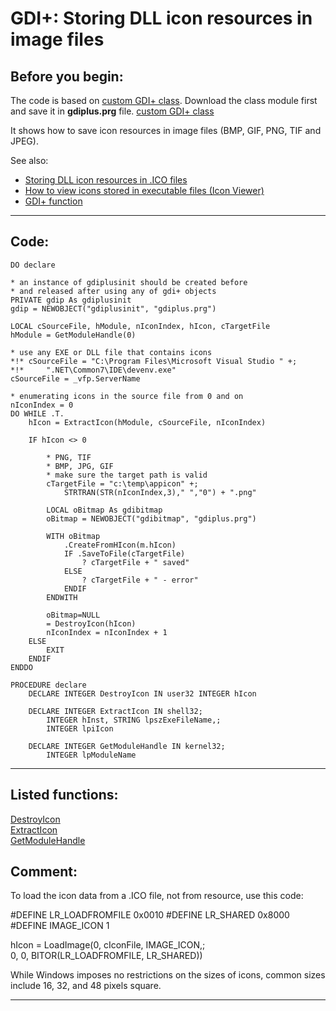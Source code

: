 <link rel="stylesheet" type="text/css" href="../css/win32api.css">  
<link rel="stylesheet" href="https://cdnjs.cloudflare.com/ajax/libs/font-awesome/4.7.0/css/font-awesome.min.css">

# GDI+: Storing DLL icon resources in image files

## Before you begin:
The code is based on <a href="?example=450">custom GDI+ class</a>. Download the class module first and save it in **gdiplus.prg** file. [custom GDI+ class](sample_450.md)  

It shows how to save icon resources in image files (BMP, GIF, PNG, TIF and JPEG).  

See also:

* [Storing DLL icon resources in .ICO files](sample_502.md)  
* [How to view icons stored in executable files (Icon Viewer)](sample_113.md)  
[<LI>GDI+ function](../gdiplus/GdipCreateBitmapFromHICON.md)  

  
***  


## Code:
```foxpro  
DO declare

* an instance of gdiplusinit should be created before
* and released after using any of gdi+ objects
PRIVATE gdip As gdiplusinit
gdip = NEWOBJECT("gdiplusinit", "gdiplus.prg")

LOCAL cSourceFile, hModule, nIconIndex, hIcon, cTargetFile
hModule = GetModuleHandle(0)

* use any EXE or DLL file that contains icons
*!*	cSourceFile = "C:\Program Files\Microsoft Visual Studio " +;
*!*		".NET\Common7\IDE\devenv.exe"
cSourceFile = _vfp.ServerName

* enumerating icons in the source file from 0 and on
nIconIndex = 0
DO WHILE .T.
	hIcon = ExtractIcon(hModule, cSourceFile, nIconIndex)

	IF hIcon <> 0
	
		* PNG, TIF
		* BMP, JPG, GIF
		* make sure the target path is valid
		cTargetFile = "c:\temp\appicon" +;
			STRTRAN(STR(nIconIndex,3)," ","0") + ".png"

		LOCAL oBitmap As gdibitmap
		oBitmap = NEWOBJECT("gdibitmap", "gdiplus.prg")

		WITH oBitmap
			.CreateFromHIcon(m.hIcon)
			IF .SaveToFile(cTargetFile)
				? cTargetFile + " saved"
			ELSE
				? cTargetFile + " - error"
			ENDIF
		ENDWITH

		oBitmap=NULL
		= DestroyIcon(hIcon)
		nIconIndex = nIconIndex + 1
	ELSE
		EXIT
	ENDIF
ENDDO

PROCEDURE declare
	DECLARE INTEGER DestroyIcon IN user32 INTEGER hIcon

	DECLARE INTEGER ExtractIcon IN shell32;
		INTEGER hInst, STRING lpszExeFileName,;
		INTEGER lpiIcon

	DECLARE INTEGER GetModuleHandle IN kernel32;
		INTEGER lpModuleName  
```  
***  


## Listed functions:
[DestroyIcon](../libraries/user32/DestroyIcon.md)  
[ExtractIcon](../libraries/shell32/ExtractIcon.md)  
[GetModuleHandle](../libraries/kernel32/GetModuleHandle.md)  

## Comment:
To load the icon data from a .ICO file, not from resource, use this code:  
  
<div class=precode>#DEFINE LR_LOADFROMFILE 0x0010  
#DEFINE LR_SHARED 0x8000  
#DEFINE IMAGE_ICON 1  
  
hIcon = LoadImage(0, cIconFile, IMAGE_ICON,;  
	0, 0, BITOR(LR_LOADFROMFILE, LR_SHARED))  
</div>  
While Windows imposes no restrictions on the sizes of icons, common sizes include 16, 32, and 48 pixels square.  
  
***  

